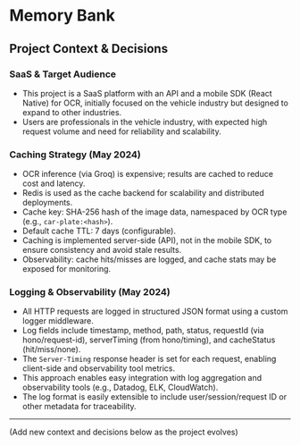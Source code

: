# Memory Bank

## Project Context & Decisions

### SaaS & Target Audience

- This project is a SaaS platform with an API and a mobile SDK (React Native) for OCR, initially focused on the vehicle industry but designed to expand to other industries.
- Users are professionals in the vehicle industry, with expected high request volume and need for reliability and scalability.

### Caching Strategy (May 2024)

- OCR inference (via Groq) is expensive; results are cached to reduce cost and latency.
- Redis is used as the cache backend for scalability and distributed deployments.
- Cache key: SHA-256 hash of the image data, namespaced by OCR type (e.g., `car-plate:<hash>`).
- Default cache TTL: 7 days (configurable).
- Caching is implemented server-side (API), not in the mobile SDK, to ensure consistency and avoid stale results.
- Observability: cache hits/misses are logged, and cache stats may be exposed for monitoring.

### Logging & Observability (May 2024)

- All HTTP requests are logged in structured JSON format using a custom logger middleware.
- Log fields include timestamp, method, path, status, requestId (via hono/request-id), serverTiming (from hono/timing), and cacheStatus (hit/miss/none).
- The `Server-Timing` response header is set for each request, enabling client-side and observability tool metrics.
- This approach enables easy integration with log aggregation and observability tools (e.g., Datadog, ELK, CloudWatch).
- The log format is easily extensible to include user/session/request ID or other metadata for traceability.

---

(Add new context and decisions below as the project evolves)
